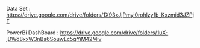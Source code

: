 Data Set : https://drive.google.com/drive/folders/1X93xJjPmyi0rohlzyfb_Kxzmid3JZPjE

PowerBi DashBoard : https://drive.google.com/drive/folders/1uX-jDWd8xxW3nBa6SouwEc5qYiM42Miv
